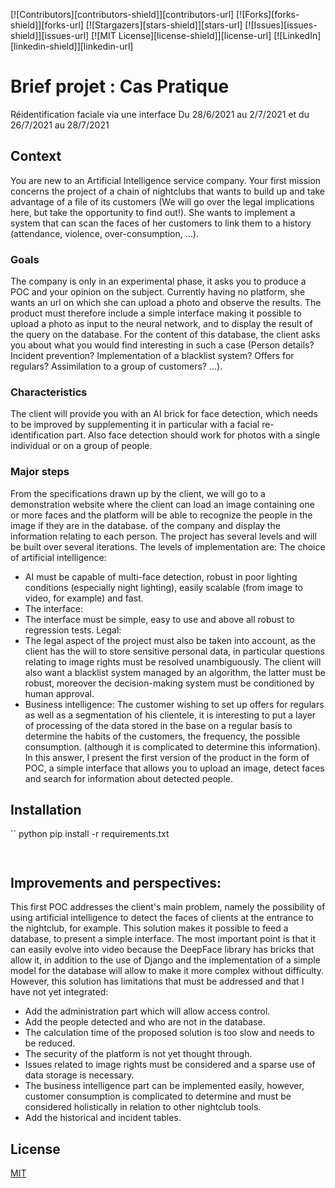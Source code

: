 [![Contributors][contributors-shield]][contributors-url]
[![Forks][forks-shield]][forks-url]
[![Stargazers][stars-shield]][stars-url]
[![Issues][issues-shield]][issues-url]
[![MIT License][license-shield]][license-url]
[![LinkedIn][linkedin-shield]][linkedin-url]


# Brief projet : Cas Pratique 
Réidentification faciale via une interface
Du 28/6/2021 au 2/7/2021 et du 26/7/2021 au 28/7/2021


## Context

You are new to an Artificial Intelligence service company.
Your first mission concerns the project of a chain of nightclubs that wants to build up and take advantage of a file of its customers (We will go over the legal implications here, but take the opportunity to find out!).
She wants to implement a system that can scan the faces of her customers to link them to a history (attendance, violence, over-consumption, ...).


### Goals
The company is only in an experimental phase, it asks you to produce a POC and your opinion on the subject. Currently having no platform, she wants an url on which she can upload a photo and observe the results.
The product must therefore include a simple interface making it possible to upload a photo as input to the neural network, and to display the result of the query on the database. For the content of this database, the client asks you about what you would find interesting in such a case (Person details? Incident prevention? Implementation of a blacklist system? Offers for regulars? Assimilation to a group of customers? ...).
### Characteristics
The client will provide you with an AI brick for face detection, which needs to be improved by supplementing it in particular with a facial re-identification part.
Also face detection should work for photos with a single individual or on a group of people.
### Major steps
From the specifications drawn up by the client, we will go to a demonstration website where the client can load an image containing one or more faces and the platform will be able to recognize the people in the image if they are in the database. of the company and display the information relating to each person.
The project has several levels and will be built over several iterations. The levels of implementation are:
The choice of artificial intelligence:
* AI must be capable of multi-face detection, robust in poor lighting conditions (especially night lighting), easily scalable (from image to video, for example) and fast.
* The interface:
* The interface must be simple, easy to use and above all robust to regression tests.
Legal:
* The legal aspect of the project must also be taken into account, as the client has the will to store sensitive personal data, in particular questions relating to image rights must be resolved unambiguously. The client will also want a blacklist system managed by an algorithm, the latter must be robust, moreover the decision-making system must be conditioned by human approval.
* Business intelligence:
The customer wishing to set up offers for regulars as well as a segmentation of his clientele, it is interesting to put a layer of processing of the data stored in the base on a regular basis to determine the habits of the customers, the frequency, the possible consumption. (although it is complicated to determine this information).
In this answer, I present the first version of the product in the form of POC, a simple interface that allows you to upload an image, detect faces and search for information about detected people.

## Installation

`` python
pip install -r requirements.txt

`` ``
## Improvements and perspectives:
This first POC addresses the client's main problem, namely the possibility of using artificial intelligence to detect the faces of clients at the entrance to the nightclub, for example. This solution makes it possible to feed a database, to present a simple interface. The most important point is that it can easily evolve into video because the DeepFace library has bricks that allow it, in addition to the use of Django and the implementation of a simple model for the database will allow to make it more complex without difficulty.
However, this solution has limitations that must be addressed and that I have not yet integrated:
* Add the administration part which will allow access control.
* Add the people detected and who are not in the database.
* The calculation time of the proposed solution is too slow and needs to be reduced.
* The security of the platform is not yet thought through.
* Issues related to image rights must be considered and a sparse use of data storage is necessary.
* The business intelligence part can be implemented easily, however, customer consumption is complicated to determine and must be considered holistically in relation to other nightclub tools.
* Add the historical and incident tables.

## License
[MIT](https://choosealicense.com/licenses/mit/)
